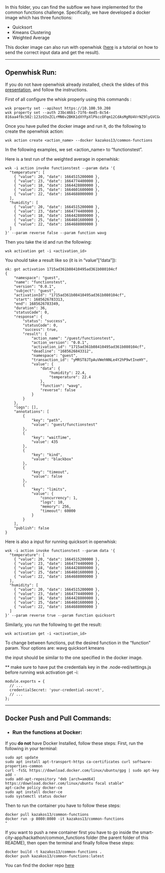 In this folder, you can find the subflow we have implemented for the common functions challenge. Specifically, we have developed a docker image which has three functions:
* Quicksort
* Kmeans Clustering
* Weighted Average

This docker image can also run with openwhisk ([here](https://docs.google.com/document/d/1qboEuLH-l-9isQfCn9RzCzkCyO4TYGtqEFc8UejJHHo/edit#bookmark=id.j3wtc5rmsiuz) is a tutorial on how to send the correct input data and get the result).

---
## Openwhisk Run:

If you do not have openwhisk already installed, check the slides of this [presentation](https://github.com/gkousiouris/2ndPHYSICSHackathon/blob/main/2nd%20Hackathon.pdf), and follow the instructions.

First of all configure the whisk properly using this commands :
```shell
wsk property set --apihost https://10.100.59.208
wsk property set --auth 23bc46b1-71f6-4ed5-8c54-816aa4f8c502:123zO3xZCLrMN6v2BKK1dXYFpXlPkccOFqm12CdAsMgRU4VrNZ9lyGVCGuMDGIwP
```
Once you have pulled the docker image and run it, do the following to create the openwhisk action:
```shell
wsk action create <action_name> --docker kazakos13/common-functions
```

In the following examples, we set <action_name> to “functionstest”.

Here is a test run of the weighted average in openwhisk:
```shell
wsk -i action invoke functionstest --param data '{
  "temperature": [
    { "value": 20, "date": 1664515200000 },
    { "value": 23, "date": 1664774400000 },
    { "value": 18, "date": 1664428800000 },
    { "value": 25, "date": 1664601600000 },
    { "value": 22, "date": 1664688000000 }
  ],
  "humidity": [
    { "value": 20, "date": 1664515200000 },
    { "value": 23, "date": 1664774400000 },
    { "value": 18, "date": 1664428800000 },
    { "value": 25, "date": 1664601600000 },
    { "value": 22, "date": 1664688000000 }
  ]
}' --param reverse false --param function wavg
```
Then you take the id and run the following:
```shell
wsk activation get -i <activation_id>
```

You should take a result like so (it is in “value”[“data”]):
```shell
ok: got activation 1715ad361b08410495ad361b080104cf
{
    "namespace": "guest",
    "name": "functionstest",
    "version": "0.0.1",
    "subject": "guest",
    "activationId": "1715ad361b08410495ad361b080104cf",
    "start": 1685626783313,
    "end": 1685626783349,
    "duration": 36,
    "statusCode": 0,
    "response": {
        "status": "success",
        "statusCode": 0,
        "success": true,
        "result": {
            "action_name": "/guest/functionstest",
            "action_version": "0.0.1",
            "activation_id": "1715ad361b08410495ad361b080104cf",
            "deadline": "1685626843312",
            "namespace": "guest",
            "transaction_id": "yMRST8JTpAuVWehNNLe4Y2hP9wtIneHY",
            "value": {
                "data": {
                    "humidity": 22.4,
                    "temperature": 22.4
                },
                "function": "wavg",
                "reverse": false
            }
        }
    },
    "logs": [],
    "annotations": [
        {
            "key": "path",
            "value": "guest/functionstest"
        },
        {
            "key": "waitTime",
            "value": 435
        },
        {
            "key": "kind",
            "value": "blackbox"
        },
        {
            "key": "timeout",
            "value": false
        },
        {
            "key": "limits",
            "value": {
                "concurrency": 1,
                "logs": 10,
                "memory": 256,
                "timeout": 60000
            }
        }
    ],
    "publish": false
}
```

Here is also a input for running quicksort in openwhisk:
```shell
wsk -i action invoke functionstest --param data '{
  "temperature": [
    { "value": 20, "date": 1664515200000 },
    { "value": 23, "date": 1664774400000 },
    { "value": 18, "date": 1664428800000 },
    { "value": 25, "date": 1664601600000 },
    { "value": 22, "date": 1664688000000 }
  ],
  "humidity": [
    { "value": 20, "date": 1664515200000 },
    { "value": 23, "date": 1664774400000 },
    { "value": 18, "date": 1664428800000 },
    { "value": 25, "date": 1664601600000 },
    { "value": 22, "date": 1664688000000 }
  ]
}' --param reverse true --param function quicksort
```

Similarly, you run the following to get the result:
```shell
wsk activation get -i <activation_id>
```

To change between functions, put the desired function in the “function” param. Your options are: 
wavg
quicksort
kmeans

the input should be similar to the one specified in the docker image.

** make sure to have put the credentials key in the .node-red/settings.js before running wsk activation get -i:
```shell
module.exports = {
  // ...
  credentialSecret: 'your-credential-secret',
  // ...
};
```




---
## Docker Push and Pull Commands:

* ### Run the functions at Docker:

If you <strong>do not</strong> have Docker Installed, follow these steps:
First, run the following in your terminal:

```
sudo apt update
sudo apt install apt-transport-https ca-certificates curl software-properties-common
curl -fsSL https://download.docker.com/linux/ubuntu/gpg | sudo apt-key add -
sudo add-apt-repository "deb [arch=amd64] https://download.docker.com/linux/ubuntu focal stable"
apt-cache policy docker-ce
sudo apt install docker-ce
sudo systemctl status docker
```
Then to run the container you have to follow these steps:
```
docker pull kazakos13/common-functions
docker run -p 8080:8080 -it kazakos13/common-functions
"
```
If you want to push a new container first you have to go inside the smart-city-app/hackathon/common_functions folder (the parent folder of this README), then open the terminal and finally follow these steps:
```
docker build -t kazakos13/common-functions .
docker push kazakos13/common-functions:latest
```

You can find the docker repo [here](https://hub.docker.com/r/kazakos13/common-functions)
